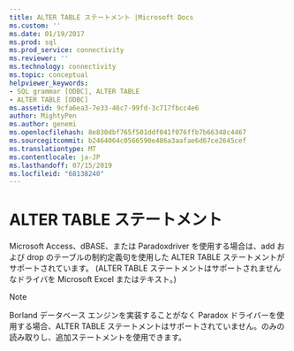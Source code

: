 ```yaml
---
title: ALTER TABLE ステートメント |Microsoft Docs
ms.custom: ''
ms.date: 01/19/2017
ms.prod: sql
ms.prod_service: connectivity
ms.reviewer: ''
ms.technology: connectivity
ms.topic: conceptual
helpviewer_keywords:
- SQL grammar [ODBC], ALTER TABLE
- ALTER TABLE [ODBC]
ms.assetid: 9cfa6ea3-7e33-46c7-99fd-3c717fbcc4e6
author: MightyPen
ms.author: genemi
ms.openlocfilehash: 8e830dbf765f501ddf041f076ffb7b66348c4467
ms.sourcegitcommit: b2464064c0566590e486a3aafae6d67ce2645cef
ms.translationtype: MT
ms.contentlocale: ja-JP
ms.lasthandoff: 07/15/2019
ms.locfileid: "68138240"
---
```

# <a name="alter-table-statement"></a>ALTER TABLE ステートメント
Microsoft Access、dBASE、または Paradoxdriver を使用する場合は、add および drop のテーブルの制約定義句を使用した ALTER TABLE ステートメントがサポートされています。 (ALTER TABLE ステートメントはサポートされませんなドライバを Microsoft Excel またはテキスト。)  
  
> [!NOTE]  
>  Borland データベース エンジンを実装することがなく Paradox ドライバーを使用する場合、ALTER TABLE ステートメントはサポートされていません。のみの読み取りし、追加ステートメントを使用できます。
